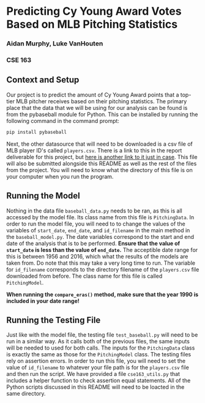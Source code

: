 # Predicting Cy Young Award Votes Based on MLB Pitching Statistics

### Aidan Murphy, Luke VanHouten
### CSE 163

## Context and Setup
Our project is to predict the amount of Cy Young Award points that a top-tier MLB pitcher receives based on their pitching statistics. The primary place that the data that we will be using for our analysis can be found is from the pybaseball module for Python. This can be installed by running the following command in the command prompt:

```bash
pip install pybaseball
```

Next, the other datasource that will need to be downloaded is a csv file of MLB player ID's called `players.csv`. There is a link to this in the report deliverable for this project, but [here is another link to it just in case](https://mega.nz/file/qQs21QjL#QuogPGa7zuexuc37QeeyBqDfTNNsNQGOnEJkK0zyXCI). This file will also be submitted alongside this README as well as the rest of the files from the project. You will need to know what the directory of this file is on your computer when you run the program.

## Running the Model
Nothing in the data file `baseball_data.py` needs to be ran, as this is all accessed by the model file. Its class name from this file is `PitchingData`. In order to run the model file, you will need to to change the values of the variables of `start_date`, `end_date`, and `id_filename` in the main method in the `baseball_model.py`. The date variables correspond to the start and end date of the analysis that is to be performed. **Ensure that the value of `start_date` is less than the value of `end_date`.** The acceptible date range for this is between 1956 and 2016, which what the results of the models are taken from. Do note that this may take a very long time to run. The variable for `id_filename` corresponds to the directory filename of the `players.csv` file downloaded from before. The class name for this file is called `PitchingModel`. 

**When running the `compare_eras()` method, make sure that the year 1990 is included in your date range!**

## Running the Testing File

Just like with the model file, the testing file `test_baseball.py` will need to be run in a similar way. As it calls both of the previous files, the same inputs will be needed to used for both calls. The inputs for the `PitchingData` class is exactly the same as those for the `PitchingModel` class. The testing files rely on assertion errors. In order to run this file, you will need to set the value of `id_filename` to whatever your file path is for the `players.csv` file and then run the script. We have provided a file `cse163_utils.py` that includes a helper function to check assertion equal statements. All of the Python scripts discussed in this README will need to be loacted in the same directory.